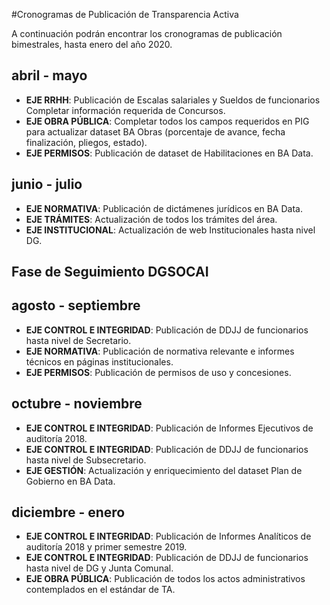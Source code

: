 #Cronogramas de Publicación de Transparencia Activa

A continuación podrán encontrar los cronogramas de publicación bimestrales, hasta enero del año 2020.

## abril - mayo

- **EJE RRHH**: Publicación de Escalas salariales y Sueldos de funcionarios Completar información requerida de Concursos.
- **EJE OBRA PÚBLICA**: Completar todos los campos requeridos en PIG para actualizar dataset BA Obras (porcentaje de avance, fecha finalización, pliegos, estado).
- **EJE PERMISOS**: Publicación de dataset de Habilitaciones en BA Data.

## junio - julio

- **EJE NORMATIVA**: Publicación de dictámenes jurídicos en BA Data.
- **EJE TRÁMITES**: Actualización de todos los trámites del área.
- **EJE INSTITUCIONAL**: Actualización de web Institucionales hasta nivel DG.

## Fase de Seguimiento DGSOCAI

## agosto - septiembre
- **EJE CONTROL E INTEGRIDAD**: Publicación de DDJJ de funcionarios hasta nivel de Secretario.
- **EJE NORMATIVA**: Publicación de normativa relevante e informes técnicos en páginas institucionales.
- **EJE PERMISOS**: Publicación de permisos de uso y concesiones.

## octubre - noviembre
- **EJE CONTROL E INTEGRIDAD**: Publicación de Informes Ejecutivos de auditoría 2018.
- **EJE CONTROL E INTEGRIDAD**: Publicación de DDJJ de funcionarios hasta nivel de Subsecretario.
- **EJE GESTIÓN**: Actualización y enriquecimiento del dataset Plan de Gobierno en BA Data.

## diciembre - enero
- **EJE CONTROL E INTEGRIDAD**: Publicación de Informes Analíticos de auditoría 2018 y primer semestre 2019.
- **EJE CONTROL E INTEGRIDAD**: Publicación de DDJJ de funcionarios hasta nivel de DG y Junta Comunal.
- **EJE OBRA PÚBLICA**: Publicación de todos los actos administrativos contemplados en el estándar de TA.
